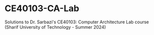 # CE40103-CA-Lab
Solutions to Dr. Sarbazi's CE40103:  Computer Architecture Lab course (Sharif University of Technology - Summer 2024)
